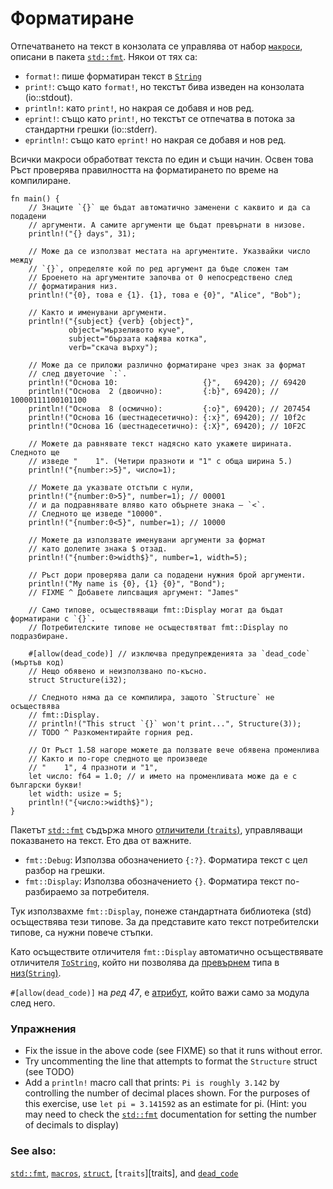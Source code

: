 # Форматиране

Отпечатването на текст в конзолата се управлява от набор [`макроси`][macros], описани в пакета [`std::fmt`][fmt].
Някои от тях са:

* `format!`: пише форматиран текст в [`String`][string]
* `print!`: също като `format!`, но текстът бива изведен на конзолата
  (io::stdout).
* `println!`: като `print!`, но накрая се добавя и нов ред.
* `eprint!`: също като `print!`, но текстът се отпечатва в потока за 
стандартни грешки  (io::stderr).
* `eprintln!`: също като `eprint!` но накрая се добавя и нов ред. 

Всички макроси обработват текста по един и същи начин. Освен това Ръст
проверява правилността на форматирането по време на компилиране. 

```rust,editable,ignore,mdbook-runnable
fn main() {
    // Знаците `{}` ще бъдат автоматично заменени с каквито и да са подадени
    // аргументи. А самите аргументи ще бъдат превърнати в низове.
    println!("{} days", 31);

    // Може да се използват местата на аргументите. Указвайки число между
    // `{}`, определяте кой по ред аргумент да бъде сложен там
    // Броенето на аргументите започва от 0 непосредствено след 
    // форматирания низ.
    println!("{0}, това е {1}. {1}, това е {0}", "Alice", "Bob");

    // Както и именувани аргументи.
    println!("{subject} {verb} {object}",
             object="мързеливото куче",
             subject="бързата кафява котка",
             verb="скача върху");

    // Може да се приложи различно форматиране чрез знак за формат
    // след двуеточие `:`.
    println!("Основа 10:                   {}",   69420); // 69420
    println!("Основа  2 (двоично):         {:b}", 69420); // 10000111100101100
    println!("Основа  8 (осмично):         {:o}", 69420); // 207454
    println!("Основа 16 (шестнадесетично): {:x}", 69420); // 10f2c
    println!("Основа 16 (шестнадесетично): {:X}", 69420); // 10F2C

    // Можете да равнявате текст надясно като укажете ширината. Следното ще
    // изведе "    1". (Четири празноти и "1" с обща ширина 5.)
    println!("{number:>5}", число=1);

    // Можете да указвате отстъпи с нули,
    println!("{number:0>5}", number=1); // 00001
    // и да подравнявате вляво като обърнете знака – `<`.
    // Следното ще изведе "10000".
    println!("{number:0<5}", number=1); // 10000

    // Можете да използвате именувани аргументи за формат
    // като долепите знака $ отзад.
    println!("{number:0>width$}", number=1, width=5);   

    // Ръст дори проверява дали са подадени нужния брой аргументи.
    println!("My name is {0}, {1} {0}", "Bond");
    // FIXME ^ Добавете липсващия аргумент: "James"

    // Само типове, осъществяващи fmt::Display могат да бъдат форматирани с `{}`.
    // Потребителските типове не осъществятват fmt::Display по подразбиране.

    #[allow(dead_code)] // изключва предупрежденията за `dead_code` (мъртъв код)
    // Нещо обявено и неизползвано по-късно.
    struct Structure(i32);

    // Следното няма да се компилира, защото `Structure` не осъществява
    // fmt::Display.
    // println!("This struct `{}` won't print...", Structure(3));
    // TODO ^ Разкоментирайте горния ред.

    // От Ръст 1.58 нагоре можете да ползвате вече обявена променлива
    // Както и по-горе следното ще произведе
    // "    1", 4 празноти и "1",
    let число: f64 = 1.0; // и името на променливата може да е с български букви!
    let width: usize = 5;
    println!("{число:>width$}");
}
```

Пакетът [`std::fmt`][fmt] съдържа много [отличители (`traits`)][отличители],
управляващи показването на текст. Ето два от важните.

* `fmt::Debug`: Използва обозначението `{:?}`. Форматира текст с цел разбор на грешки.
* `fmt::Display`: Използва обозначението `{}`.  Форматира текст по-разбираемо за потребителя.

Тук използвахме `fmt::Display`, понеже стандартната библиотека (std) 
осъществява тези типове. За да представите като текст потребителски типове, са нужни повече стъпки.

Като осъществите отличителя `fmt::Display` автоматично осъществявате отличителя
[`ToString`], който ни позволява да [превърнем] типа в  [низ(`String`)][string].

`#[allow(dead_code)]` на *ред 47*,  е [атрибут], който важи само за модула след него.

### Упражнения

* Fix the issue in the above code (see FIXME) so that it runs without
  error.
* Try uncommenting the line that attempts to format the `Structure` struct
  (see TODO)
* Add a `println!` macro call that prints: `Pi is roughly 3.142` by controlling
  the number of decimal places shown. For the purposes of this exercise, use
  `let pi = 3.141592` as an estimate for pi. (Hint: you may need to check the
  [`std::fmt`][fmt] documentation for setting the number of decimals to display)

### See also:

[`std::fmt`][fmt], [`macros`][macros], [`struct`][structs], [`traits`][traits], and [`dead_code`][dead_code]

[fmt]: https://doc.rust-lang.org/std/fmt/
[macros]: ../macros.md
[string]: ../std/str.md
[structs]: ../custom_types/structs.md
[отличители]: https://doc.rust-lang.org/std/fmt/#formatting-traits
[`ToString`]: https://doc.rust-lang.org/std/string/trait.ToString.html
[превърнем]: ../conversion/string.md
[атрибут]: ../attribute.md
[dead_code]: ../attribute/unused.md
